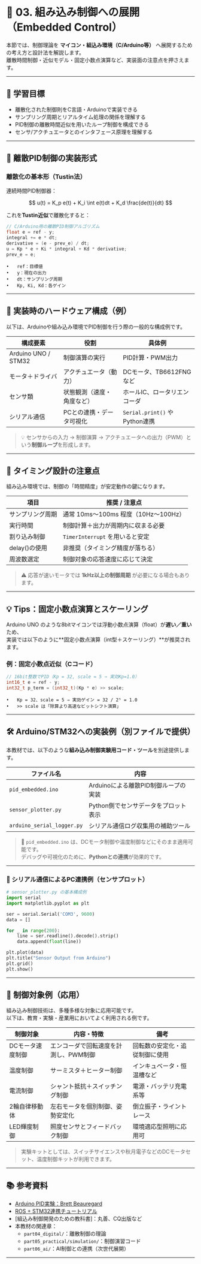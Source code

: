 # 🔧 03. 組み込み制御への展開（Embedded Control）

本節では、制御理論を **マイコン・組込み環境（C/Arduino等）** へ展開するための考え方と設計法を解説します。  
離散時間制御・近似モデル・固定小数点演算など、実装面の注意点を押さえます。

---

## 🎯 学習目標

- 離散化された制御則をC言語・Arduinoで実装できる  
- サンプリング周期とリアルタイム処理の関係を理解する  
- PID制御の離散時間近似を用いたループ制御を構成できる  
- センサ/アクチュエータとのインタフェース原理を理解する

---

## 🧮 離散PID制御の実装形式

### 離散化の基本形（Tustin法）

連続時間PID制御器：

$$
u(t) = K_p e(t) + K_i \int e(t)dt + K_d \frac{de(t)}{dt}
$$

これを**Tustin近似**で離散化すると：

```c
// C/Arduino用の離散PID制御アルゴリズム
float e = ref - y;
integral += e * dt;
derivative = (e - prev_e) / dt;
u = Kp * e + Ki * integral + Kd * derivative;
prev_e = e;
```
	•	ref：目標値
	•	y：現在の出力
	•	dt：サンプリング周期
	•	Kp, Ki, Kd：各ゲイン

---

## 🔌 実装時のハードウェア構成（例）

以下は、Arduinoや組み込み環境でPID制御を行う際の一般的な構成例です。

| 構成要素         | 役割                          | 具体例                        |
|------------------|-------------------------------|-------------------------------|
| Arduino UNO / STM32 | 制御演算の実行                | PID計算・PWM出力              |
| モータ＋ドライバ | アクチュエータ（動力）         | DCモータ、TB6612FNGなど       |
| センサ類         | 状態観測（速度・角度など）     | ホールIC、ロータリエンコーダ  |
| シリアル通信     | PCとの連携・データ可視化       | `Serial.print()` や Python連携 |

> 💡 センサからの入力 → 制御演算 → アクチュエータへの出力（PWM）という**制御ループ**を形成します。

---

## 📏 タイミング設計の注意点

組み込み環境では、制御の「時間精度」が安定動作の鍵になります。

| 項目              | 推奨 / 注意点                          |
|-------------------|---------------------------------------|
| サンプリング周期  | 通常 10ms〜100ms 程度（10Hz〜100Hz） |
| 実行時間          | 制御計算＋出力が周期内に収まる必要   |
| 割り込み制御      | `TimerInterrupt` を用いると安定       |
| delay()の使用     | 非推奨（タイミング精度が落ちる）       |
| 周波数選定        | 制御対象の応答速度に応じて決定       |

> ⚠️ 応答が速いモータでは **1kHz以上の制御周期** が必要になる場合もあります。

---

## 💡 Tips：固定小数点演算とスケーリング

Arduino UNO のような8bitマイコンでは浮動小数点演算（float）が**遅い／重い**ため、  
実装では以下のように**固定小数点演算（int型＋スケーリング）**が推奨されます。

### 例：固定小数点近似（Cコード）

```c
// 16bit整数でPID（Kp = 32, scale = 5 → 実効Kp=1.0）
int16_t e = ref - y;
int32_t p_term = (int32_t)(Kp * e) >> scale;
```

	•	Kp = 32、scale = 5 ⇒ 実効ゲイン = 32 / 2⁵ = 1.0
	•	>> scale は「除算より高速なビットシフト演算」

---

## 🛠️ Arduino/STM32への実装例（別ファイルで提供）

本教材では、以下のような**組み込み制御実験用コード・ツール**を別途提供します。

| ファイル名                   | 内容                                   |
|------------------------------|----------------------------------------|
| `pid_embedded.ino`           | Arduinoによる離散PID制御ループの実装   |
| `sensor_plotter.py`          | Python側でセンサデータをプロット表示   |
| `arduino_serial_logger.py`   | シリアル通信ログ収集用の補助ツール     |

> 🔧 `pid_embedded.ino` は、DCモータ制御や温度制御などにそのまま適用可能です。  
> デバッグや可視化のために、**Pythonとの連携**が効果的です。

---

### 📡 シリアル通信によるPC連携例（センサプロット）

```python
# sensor_plotter.py の基本構成例
import serial
import matplotlib.pyplot as plt

ser = serial.Serial('COM3', 9600)
data = []

for _ in range(200):
    line = ser.readline().decode().strip()
    data.append(float(line))

plt.plot(data)
plt.title("Sensor Output from Arduino")
plt.grid()
plt.show()
```

---

## 📘 制御対象例（応用）

組み込み制御技術は、多種多様な対象に応用可能です。  
以下は、教育・実験・産業用においてよく利用される例です。

| 制御対象           | 内容・特徴                             | 備考 |
|--------------------|----------------------------------------|------|
| DCモータ速度制御   | エンコーダで回転速度を計測し、PWM制御 | 回転数の安定化・追従制御に使用 |
| 温度制御           | サーミスタ＋ヒーター制御              | インキュベータ・恒温槽など |
| 電流制御           | シャント抵抗＋スイッチング制御        | 電源・バッテリ充電系等 |
| 2輪自律移動体      | 左右モータを個別制御、姿勢安定化      | 倒立振子・ライントレース |
| LED輝度制御        | 照度センサとフィードバック制御        | 環境適応型照明に応用可 |

> 実験キットとしては、スイッチサイエンスや秋月電子などのDCモータセット、温度制御キットが利用できます。

---

## 📚 参考資料

- [Arduino PID実験：Brett Beauregard](https://brettbeauregard.com/blog/2011/04/improving-the-beginners-pid-introduction/)
- [ROS + STM32連携チュートリアル](https://wiki.ros.org/rosserial_arduino)
- [組込み制御開発のための教科書]：丸善、CQ出版など
- 本教材の関連章：
  - `part04_digital/`：離散制御の理論
  - `part05_practical/simulation/`：制御演習コード
  - `part06_ai/`：AI制御との連携（次世代展開）

---





